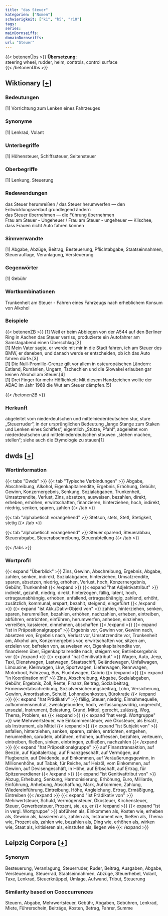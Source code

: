 ```yaml
---
title: "das Steuer"
kategorien: ["Nomen"]
schwierigkeit: ["k1", "h5", "r10"]
tags:
series:
mainDornseiffs:
domainDornseiffs:
url: "Steuer"
---
```


{{< betonenÜbs >}}
**Übersetzung:**  
steering wheel, rudder, helm, controls, control surface  
{{< /betonenÜbs >}}

## Wiktionary [[+](https://de.wiktionary.org/wiki/Steuer)]

### Bedeutungen
[1] Vorrichtung zum Lenken eines Fahrzeuges  

### Synonyme
[1] Lenkrad, Volant  

### Unterbegriffe
[1] Höhensteuer, Schiffssteuer, Seitensteuer  

### Oberbegriffe
[1] Lenkung, Steuerung  

### Redewendungen
das Steuer herumreißen / das Steuer herumwerfen — den Entwicklungsverlauf grundlegend ändern  
das Steuer übernehmen — die Führung übernehmen  
Frau am Steuer - Ungeheuer / Frau am Steuer - ungeheuer — Klischee, dass Frauen nicht Auto fahren können  

### Sinnverwandte
[1] Abgabe, Abzüge, Beitrag, Besteuerung, Pflichtabgabe, Staatseinnahmen, Steuerauflage, Veranlagung, Versteuerung  

### Gegenwörter
[1] Gebühr  

### Wortkombinationen
Trunkenheit am Steuer - Fahren eines Fahrzeugs nach erheblichem Konsum von Alkohol  

### Beispiele
{{< betonenZB >}}
[1] Weil er beim Abbiegen von der A544 auf den Berliner Ring in Aachen das Steuer verriss, produzierte ein Autofahrer am Samstagabend einen Überschlag.[2]  
[1] Mein Vater sagte, er werde mit mir in die Stadt fahren, ich am Steuer des BMW, er daneben, und danach werde er entscheiden, ob ich das Auto fahren dürfe.[3]  
[1] Die Null-Promille-Grenze gilt vor allem in osteuropäischen Ländern: Estland, Rumänien, Ungarn, Tschechien und die Slowakei erlauben gar keinen Alkohol am Steuer.[4]  
[1] Drei Finger für mehr Höflichkeit: Mit diesem Handzeichen wollte der ADAC im Jahr 1968 die Wut am Steuer dämpfen.[5]  

{{< /betonenZB >}}
### Herkunft
abgeleitet vom niederdeutschen und mittelniederdeutschen stur, sture „Steuerruder“, in der ursprünglichen Bedeutung „lange Stange zum Staken und Lenken eines Schiffes“, eigentlich „Stütze, Pfahl“, abgeleitet vom niederdeutschen und mittelniederdeutschen stouwen „stehen machen, stellen“; siehe auch die Etymologie zu stauen[1]  



## dwds [[+](https://www.dwds.de/wb/Steuer)]

### Wortinformation
{{< tabs "Dwds" >}}
{{< tab "Typische Verbindungen" >}}
Abgabe, Abschreibung, Alkohol, Eigenkapitalrendite, Ergebnis, Erhöhung, Gebühr, Gewinn, Konzernergebnis, Senkung, Sozialabgaben, Trunkenheit, Umsatzrendite, Verlust, Zins, absetzen, ausweisen, bezahlen, direkt, erheben, erhöhen, erwirtschaften, finanzieren, hinterziehen, hoch, indirekt, niedrig, senken, sparen, zahlen
{{< /tab >}}

{{< tab "alphabetisch vorangehend" >}}
Stetson, stets, Stetl, Stetigkeit, stetig
{{< /tab >}}

{{< tab "alphabetisch vorangehend" >}}
Steuer sparend, Steuerabbau, Steuerabgabe, Steuerabschreibung, Steuerabteilung
{{< /tab >}}

{{< /tabs >}}

### Wortprofil
{{< expand "Überblick" >}} Zins, Gewinn, Abschreibung, Ergebnis, Abgabe, zahlen, senken, indirekt, Sozialabgaben, hinterziehen, Umsatzrendite, sparen, absetzen, niedrig, erhöhen, Verlust, hoch, Konzernergebnis, Gebühr, Trunkenheit {{< /expand >}}
{{< expand "hat Adjektivattribut" >}} indirekt, gezahlt, niedrig, direkt, hinterzogen, fällig, latent, hoch, ertragsunabhängig, erhoben, anfallend, ertragsabhängig, zahlend, erhöht, zusätzlich, kommunal, erspart, bezahlt, steigend, eingeführt {{< /expand >}}
{{< expand "ist Akk./Dativ-Objekt von" >}} zahlen, hinterziehen, senken, sparen, herumreißen, bezahlen, erhöhen, nachzahlen, erheben, eintreiben, abführen, entrichten, einführen, herumwerfen, anheben, einziehen, verreißen, kassieren, einnehmen, abschaffen {{< /expand >}}
{{< expand "ist in Präpositionalgruppe" >}} Ergebnis vor, Gewinn vor, Gewinn nach, absetzen von, Ergebnis nach, Verlust vor, Umsatzrendite vor, Trunkenheit am, Alkohol am, Konzernergebnis vor, erwirtschaften vor, sitzen am, erzielen vor, befreien von, ausweisen vor, Eigenkapitalrendite vor, finanzieren über, Eigenkapitalrendite nach, steigern vor, Betriebsergebnis vor {{< /expand >}}
{{< expand "hat Genitivattribut" >}} Wagen, Auto, Jeep, Taxi, Dienstwagen, Lastwagen, Staatsschiff, Geländewagen, Unfallwagen, Limousine, Kleinwagen, Lkw, Sportwagen, Lieferwagen, Rennwagen, Motorboot, Fahrzeug, Bus, Fluchtwagen, Cabrio {{< /expand >}}
{{< expand "in Koordination mit" >}} Zins, Abschreibung, Abgabe, Sozialabgaben, Gebühr, Ergebnis, Zoll, Rente, Finanz, Beitrag, Sozialbeitrag, Firmenwertabschreibung, Sozialversicherungsbeitrag, Lohn, Versicherung, Gewinn, Amortisation, Schuld, Lohnnebenkosten, Bürokratie {{< /expand >}}
{{< expand "hat Prädikativ" >}} fällig, Steuer, niedrig, Einnahmequelle, aufkommensneutral, zweckgebunden, hoch, verfassungswidrig, ungerecht, unsozial, Instrument, Belastung, Grund, Mittel, gerecht, zulässig, Weg, Thema, Problem, es {{< /expand >}}
{{< expand "hat vergl. Wortgruppe" >}} wie Mehrwertsteuer, wie Einkommensteuer, wie Ökosteuer, als Ersatz, als Instrument, als Mittel {{< /expand >}}
{{< expand "ist Subjekt von" >}} anfallen, hinterziehen, senken, sparen, zahlen, entrichten, entgehen, herumreißen, sprudeln, abführen, erhöhen, auffressen, bezahlen, verteuern, eintreiben, fließen, sinken, einbringen, zufließen, nachzahlen {{< /expand >}}
{{< expand "hat Präpositionalgruppe" >}} auf Finanztransaktion, auf Benzin, auf Kapitalertrag, auf Finanzgeschäft, auf Vermögen, auf Flugbenzin, auf Dividende, auf Einkommen, auf Veräußerungsgewinn, in Millionenhöhe, auf Tabak, für Reiche, auf Heizöl, vom Einkommen, auf Gewinn, auf Devisengeschäft, in Höhe, auf Erbschaft, auf Ertrag, für Spitzenverdiener {{< /expand >}}
{{< expand "ist Genitivattribut von" >}} Abzug, Erhebung, Senkung, Harmonisierung, Erhöhung, Euro, Milliarde, Einführung, Anhebung, Abschaffung, Mark, Aufkommen, Zahlung, Wiedereinführung, Eintreibung, Höhe, Angleichung, Ertrag, Ermäßigung, Eintreiben {{< /expand >}}
{{< expand "ist Prädikativ von" >}} Mehrwertsteuer, Schuld, Vermögensteuer, Ökosteuer, Kirchensteuer, Steuer, Gewerbesteuer, Prozent, sie, es, er {{< /expand >}}
{{< expand "ist in vergl. Wortgruppe" >}} abführen als, Einkommen als, Kosten wie, erheben als, Gewinn als, kassieren als, zahlen als, Instrument wie, fließen als, Thema wie, Prozent als, zahlen wie, bezahlen als, Ding wie, erhöhen als, wirken wie, Staat als, kritisieren als, einstufen als, liegen wie {{< /expand >}}

## Leipzig Corpora [[+](https://corpora.uni-leipzig.de/en/res?word=Steuer&corpusId=deu_newscrawl-public_2018)]


### Synonym
Besteuerung, Veranlagung, Steuerruder, Ruder, Beitrag, Ausgaben, Abgabe, Versteuerung, Steuerrad, Staatseinnahmen, Abzüge, Steuerhebel, Volant, Taxe, Lenkrad, Steuerknüppel, Umlage, Aufwand, Tribut, Steuerung


### Similarity based on Cooccurrences
Steuern, Abgabe, Mehrwertsteuer, Gebühr, Abgaben, Gebühren, Lenkrad, Miete, Führerschein, Beiträge, Kosten, Betrag, Fahrer, Summe

